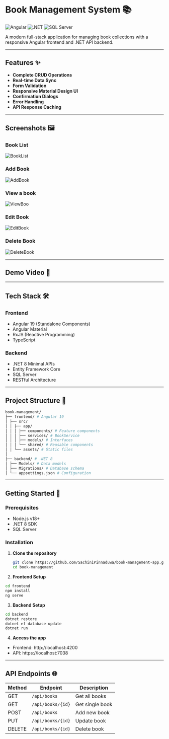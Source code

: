 # Book Management System 📚

![Angular](https://img.shields.io/badge/Angular-19-DD0031?logo=angular)
![.NET](https://img.shields.io/badge/.NET-8-512BD4?logo=dotnet)
![SQL Server](https://img.shields.io/badge/SQL_Server-2019-CC2927?logo=microsoft-sql-server)

A modern full-stack application for managing book collections with a responsive Angular frontend and .NET API backend.

---

## Features ✨

- **Complete CRUD Operations**
- **Real-time Data Sync**
- **Form Validation**
- **Responsive Material Design UI**
- **Confirmation Dialogs**
- **Error Handling**
- **API Response Caching**

---

## Screenshots 🖼️ 

### Book List
![BookList](screenshots/bookList.png)

### Add Book
![AddBook](screenshots/addBook.png)

### View a book
![ViewBoo](screenshots/viewBook.png)

### Edit Book
![EditBook](screenshots/editBook.png)

### Delete Book
![DeleteBook](screenshots/deleteBook.png)

---

## Demo Video 🎥


---

## Tech Stack 🛠️

### Frontend
- Angular 19 (Standalone Components)
- Angular Material
- RxJS (Reactive Programming)
- TypeScript

### Backend
- .NET 8 Minimal APIs
- Entity Framework Core
- SQL Server
- RESTful Architecture

---

## Project Structure 📂
```bash
book-management/
├── frontend/ # Angular 19
│ ├── src/
│ │ ├── app/
│ │ │ ├── components/ # Feature components
│ │ │ ├── services/ # BookService
│ │ │ ├── models/ # Interfaces
│ │ │ └── shared/ # Reusable components
│ │ └── assets/ # Static files
│
├── backend/ # .NET 8
│ ├── Models/ # Data models
│ ├── Migrations/ # Database schema
│ └── appsettings.json # Configuration

```
---

## Getting Started 🚀

### Prerequisites
- Node.js v18+
- .NET 8 SDK
- SQL Server 
### Installation

1. **Clone the repository**
   ```bash
   git clone https://github.com/SachiniPinnaduwa/book-management-app.git
   cd book-management
   ```

2. **Frontend Setup**
```bash   
cd frontend
npm install
ng serve
 ```

3. **Backend Setup**
```bash 
cd backend
dotnet restore
dotnet ef database update
dotnet run
 ```
4. **Access the app**
- Frontend: http://localhost:4200
- API: https://localhost:7038

---

## API Endpoints 🌐

| Method | Endpoint            | Description          |
|--------|---------------------|----------------------|
| GET    | `/api/books`        | Get all books        |
| GET    | `/api/books/{id}`   | Get single book      |
| POST   | `/api/books`        | Add new book         |
| PUT    | `/api/books/{id}`   | Update book          |
| DELETE | `/api/books/{id}`   | Delete book          |




